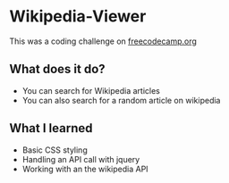 # Wikipedia-Viewer
This was a coding challenge on [freecodecamp.org](https://learn.freecodecamp.org/coding-interview-prep/take-home-projects/build-a-wikipedia-viewer/)

## What does it do?
* You can search for Wikipedia articles
* You can also search for a random article on wikipedia

## What I learned
* Basic CSS styling
* Handling an API call with jquery
* Working with an the wikipedia API
